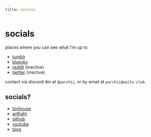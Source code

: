 ```yaml
---
title: socials
---
```


# socials

places where you can see what I'm up to. 

- [tumblr](https://www.tumblr.com/blog/parchii)
- [bluesky](https://bsky.app/profile/parchii.bsky.social)
- [reddit](https://reddit.com/u/wainggan) (inactive)
- [twitter](https://twitter.com/wainggan) (inactive)

contact via discord dm at `@parchii`, or by email at `parchii@waifu.club`.

## socials?

- [toyhouse](https://toyhou.se/parchii)
- [artfight](https://artfight.net/~parchii)
- [github](https://github.com/Wainggan/)
- [youtube](https://www.youtube.com/channel/UCg-mHVC5mXGOa5A-CXOawow)
- [blog](/blog)

